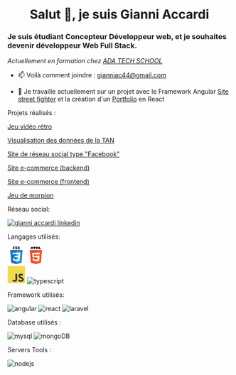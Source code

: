 <h1 align="center"> Salut 👋, je suis Gianni Accardi</h1>

<h3>Je suis étudiant Concepteur Développeur web, et je souhaites devenir développeur Web Full Stack. </h3> 

<em>Actuellement en formation chez <a href="https://adatechschool.fr/programme/?hsa_acc=2021439149&hsa_cam=18699885026&hsa_grp=151264409988&hsa_ad=630315776814&hsa_src=g&hsa_tgt=kwd-298533358711&hsa_kw=ada%20school&hsa_mt=b&hsa_net=adwords&hsa_ver=3&gad=1" rel="nofollow1">ADA TECH SCHOOL</a></em>

- 📫 Voilà comment joindre : gianniac44@gmail.com

- 🔭 Je travaille actuellement sur un projet avec le Framework Angular [Site street fighter](https://github.com/accardigianni/side-project-SF) et la création d'un [Portfolio](https://github.com/accardigianni/projet-portfolio) en React

Projets réalisés :

[Jeu vidéo rétro](https://github.com/accardigianni/projet-collectif---pico8-les-mousquetaires)

<a href="https://github.com/accardigianni/projet-collectif---dataviz-api-il-va-faire-tout-noir">Visualisation des données de la TAN

<a href="https://github.com/accardigianni/projet-collectif---reseau-social-php-game4ever"> Site de réseau social type "Facebook"
 
<a href="https://github.com/accardigianni/back-endProjetAntikea">Site e-commerce (backend)

<a href="https://github.com/accardigianni/front-endProjetAntikea">Site e-commerce (frontend)

[Jeu de morpion](https://github.com/accardigianni/projets-morpions)

Réseau social: 

 <p>
<a href="https://www.linkedin.com/in/gianni-accardi/" rel="nofollow"><img src="https://raw.githubusercontent.com/rahuldkjain/github-profile-readme-generator/master/src/images/icons/Social/linked-in-alt.svg" alt="gianni accardi linkedin" height="30" width="40" style="max-width: 100%;"></a>
 </p>

 
 
Langages utilisés:
<div class = "static">
<img src="https://raw.githubusercontent.com/devicons/devicon/master/icons/css3/css3-original-wordmark.svg" alt="css3" width="40" height="40" style="max-width: 100%;">
<img src="https://raw.githubusercontent.com/devicons/devicon/master/icons/html5/html5-original-wordmark.svg" alt="html5" width="40" height="40" style="max-width: 100%;">
 <div class = "javascript">
  <img src="https://raw.githubusercontent.com/devicons/devicon/master/icons/javascript/javascript-original.svg" alt="javascript" width="40" height="40" style="max-width: 100%;">
   <img src="https://upload.wikimedia.org/wikipedia/commons/4/4c/Typescript_logo_2020.svg" alt="typescript" width="40" height="40" style="max-width: 100%;">
 </div>
</div> 

Framework utilisés:
<div class = "prog lang">
<img src="https://upload.wikimedia.org/wikipedia/commons/c/cf/Angular_full_color_logo.svg"alt="angular" width="40" height="40" style="max-width: 100%;">
<img src="https://upload.wikimedia.org/wikipedia/commons/a/a7/React-icon.svg" alt="react" width="40" height="40" style="max-width: 100%;">
<img src="https://upload.wikimedia.org/wikipedia/commons/9/9a/Laravel.svg"alt="laravel" width="40" height="40" style="max-width: 100%;">
 
</div>

Database utilisés :
<div class ="DB">
<img src="https://upload.wikimedia.org/wikipedia/fr/6/62/MySQL.svg"alt="mysql" width="40" height="40" style="max-width: 100%;"> 
<img src="https://upload.wikimedia.org/wikipedia/commons/9/93/MongoDB_Logo.svg"alt="mongoDB" width="40" height="40" style="max-width: 100%;"> 
 
</div>

Servers Tools :
<div class= "tools">
 <img src="https://upload.wikimedia.org/wikipedia/commons/d/d9/Node.js_logo.svg"alt="nodejs" width="40" height="40" style="max-width: 100%;">
<!--  <img src="https://www.pngitem.com/middle/hxJoJom_insomnia-rest-client-icon-hd-png-download/"alt="insomnia" width="40" height="40" style="max-width: 100%;"> -->
<!--  <img src="https://www.hiclipart.com/free-transparent-background-png-clipart-qjvnj"alt="mamp" width="40" height="40" style="max-width: 100%;"> -->
</div>



